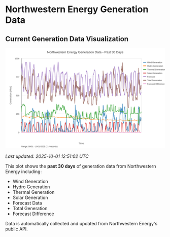# Northwestern Energy Generation Data

## Current Generation Data Visualization

![Northwestern Energy Generation Data](images/nwe_generation_plot.svg)

*Last updated: 2025-10-01 12:51:02 UTC*

This plot shows the **past 30 days** of generation data from Northwestern Energy including:
- Wind Generation
- Hydro Generation  
- Thermal Generation
- Solar Generation
- Forecast Data
- Total Generation
- Forecast Difference

Data is automatically collected and updated from Northwestern Energy's public API.

